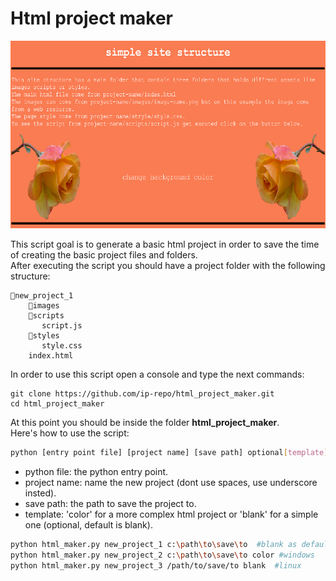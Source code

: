 # Html project maker
<div align="center">
<img src="color.png" alt="color template output" style="height: 300px; width:700px;">
</div>

This  script goal is to generate a basic html project in order to save the time of creating the basic project files and folders.<br>After executing the script you should have a project folder with the following structure:

```
📁new_project_1
    📁images
    📁scripts
       script.js
    📁styles
       style.css
    index.html
```

In order to use this script open a console and type the next commands:
```
git clone https://github.com/ip-repo/html_project_maker.git
cd html_project_maker
```
At this point you should be inside the folder <b> html_project_maker</b>.<br>
Here's how to use the script:
```sh
python [entry point file] [project name] [save path] optional[template]
```
- python file: the python entry point.
- project name: name the new project (dont use spaces, use underscore insted).
- save path: the path to save the project to.
- template: 'color' for a more complex html project or 'blank' for a simple one (optional, default is blank).

```sh
python html_maker.py new_project_1 c:\path\to\save\to  #blank as default template
python html_maker.py new_project_2 c:\path\to\save\to color #windows
python html_maker.py new_project_3 /path/to/save/to blank  #linux

```

